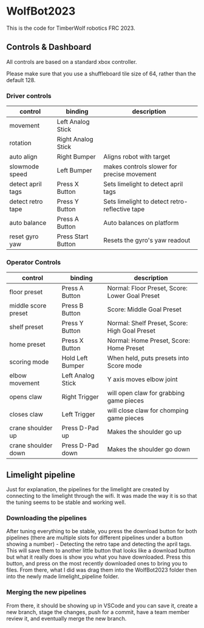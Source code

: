 # WolfBot2023

This is the code for TimberWolf robotics FRC 2023.

## Controls & Dashboard

All controls are based on a standard xbox controller.

Please make sure that you use a shuffleboard tile size of 64, rather than the default 128.

### Driver controls

| control           | binding            | description                                    |
| ----------------- | ------------------ | ---------------------------------------------- |
| movement          | Left Analog Stick  |                                                |
| rotation          | Right Analog Stick |                                                |
| auto align        | Right Bumper       | Aligns robot with target                       |
| slowmode speed    | Left Bumper        | makes controls slower for precise movement     |
| detect april tags | Press X Button     | Sets limelight to detect april tags            |
| detect retro tape | Press Y Button     | Sets limelight to detect retro-reflective tape |
| auto balance      | Press A Button     | Auto balances on platform                      |
| reset gyro yaw    | Press Start Button | Resets the gyro's yaw readout                  |


### Operator Controls

| control             | binding           | description                                    |
| ------------------- | ----------------- | ---------------------------------------------- |
| floor preset        | Press A Button    | Normal: Floor Preset, Score: Lower Goal Preset |
| middle score preset | Press B Button    | Score: Middle Goal Preset                      |
| shelf preset        | Press Y Button    | Normal: Shelf Preset, Score: High Goal Preset  |
| home preset         | Press X Button    | Normal: Home Preset, Score: Home Preset        |
| scoring mode        | Hold Left Bumper  | When held, puts presets into Score mode        |
| elbow movement      | Left Analog Stick | Y axis moves elbow joint                       |
| opens claw          | Right Trigger     | will open claw for grabbing game pieces        |
| closes claw         | Left Trigger      | will close claw for chomping game pieces       |
| crane shoulder up   | Press D-Pad up    | Makes the shoulder go up                       |
| crane shoulder down | Press D-Pad down  | Makes the shoulder go down                     |

## Limelight pipeline

Just for explanation, the pipelines for the limelight are created by connecting
to the limelight through the wifi. It was made the way it is so that the tuning
seems to be stable and working well.

### Downloading the pipelines

After tuning everything to be stable, you press the download button for both
pipelines (there are multiple slots for different pipelines under a button
showing a number) - Detecting the retro tape and detecting the april tags. This
will save them to another little button that looks like a download button but
what it really does is show you what you have downloaded. Press this button, and
press on the most recently downloaded ones to bring you to files. From there,
what I did was drag them into the WolfBot2023 folder then into the newly made
limelight_pipeline folder.

### Merging the new pipelines

From there, it should be showing up in VSCode and you can save it, create a new
branch, stage the changes, push for a commit, have a team member review it, and
eventually merge the new branch.
